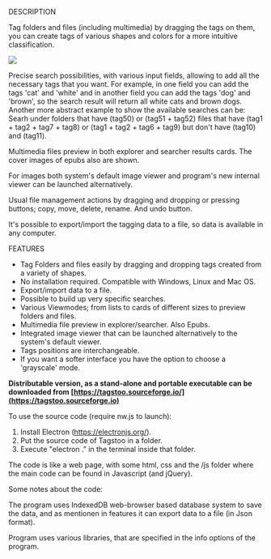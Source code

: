 DESCRIPTION

Tag folders and files (including multimedia) by dragging the tags on them, you can create tags of various shapes and colors for a more intuitive classification.

![](https://tagstoo.sourceforge.io/img_ext/demoimage1lq.png)

Precise search possibilities, with various input fields, allowing to add all the necessary tags that you want. For example, in one field you can add the tags 'cat' and 'white' and in another field you can add the tags 'dog' and 'brown', so the search result will return all white cats and brown dogs.  Another more abstract example to show the available searches can be: Searh under folders that have (tag50) or (tag51 + tag52) files that have (tag1 + tag2 + tag7 + tag8) or (tag1 + tag2 + tag6 + tag9) but don't have (tag10) and (tag11).

Multimedia files preview in both explorer and searcher results cards. The cover images of epubs also are shown.

For images both system's default image viewer and program's new internal viewer can be launched alternatively.

Usual file management actions by dragging and dropping or pressing buttons; copy, move, delete, rename. And undo button.

It's possible to export/import the tagging data to a file, so data is available in any computer.

FEATURES

- Tag Folders and files easily by dragging and dropping tags created from a variety of shapes.
- No installation required. Compatible with Windows, Linux and Mac OS.
- Export/import data to a file.
- Possible to build up very specific searches.
- Various Viewmodes; from lists to cards of different sizes to preview folders and files.
- Multimedia file preview in explorer/searcher. Also Epubs.
- Integrated image viewer that can be launched alternatively to the system's default viewer.
- Tags positions are interchangeable.
- If you want a softer interface you have the option to choose a 'grayscale' mode.


**Distributable version, as a stand-alone and portable executable can be downloaded from [https://tagstoo.sourceforge.io/](https://tagstoo.sourceforge.io)**

To use the source code (require nw.js to launch):

1. Install Electron (https://electronjs.org/).
2. Put the source code of Tagstoo in a folder.
3. Execute "electron ." in the terminal inside that folder.

The code is like a web page, with some html, css and the /js folder where the main code can be found in Javascript (and jQuery).

Some notes about the code:

The program uses IndexedDB web-browser based database system to save the data, and as mentionen in features it can export data to a file (in Json format).

Program uses various libraries, that are specified in the info options of the program.
